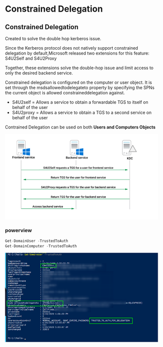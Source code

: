 # Constrained Delegation

## Constrained Delegation

Created to solve the double hop kerberos issue.  
  
Since the Kerberos protocol does not natively support constrained delegation by default,Microsoft released two extensions for this feature: S4U2Self and S4U2Proxy  
  
 Together, these extensions solve the double-hop issue and limit access to only the desired backend service.  
  
 Constrained delegation is configured on the computer or user object. It is set through the msdsallowedtodelegateto property by specifying the SPNs the current object is allowed constraineddelegation against.  
  
- S4U2self = Allows a service to obtain a forwardable TGS to itself on behalf of the user  
- S4U2proxy = Allows a service to obtain a TGS to a second service on behalf of the user  
  
Contrained Delegation can be used on both **Users and Computers Objects**

![](../../../../.gitbook/assets/image%20%28312%29.png)

### powerview 

```csharp
Get-DomainUser -TrustedToAuth
Get-DomainComputer -TrustedToAuth
```

![](../../../../.gitbook/assets/image%20%28294%29.png)

